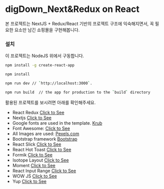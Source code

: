 # digDown_Next&Redux on React


본 프로젝트는 NextJS + Redux/React 기반의 프로젝트 구조에 익숙해지면서,
꼭 필요한 요소만 남긴 쇼핑몰을 구현해봅니다. 


### 설치 
이 프로젝트는 NodeJS 위에서 구동합니다.

``` bash
npm install -g create-react-app

npm install

npm run dev // `http://localhost:3000`.

npm run build  // the app for production to the `build` directory

```

활용된 프로젝트를 보시려면 아래를 확인해주세요.

*   React Redux [Click to See](https://redux.js.org/)
*   Nextjs [Click to See](https://nextjs.org/)
*   Google fonts are used in the template. [Krub](https://fonts.google.com/specimen/Krub)
*   Font Awesome: [Click to See](https://fontawesome.com/v4.7.0/)
*   All Images are used: [Pexels.com](https://www.pexels.com/)
*   Bootstrap framework [Bootstrap](https://react-bootstrap.github.io/)
*   React Slick [Click to See](https://react-slick.neostack.com/)
*   React Hot Toast [Click to See](https://react-hot-toast.com)
*   Formik [Click to See](https://formik.org/docs/api/formik)
*   Isotope Layout [Click to See](https://www.npmjs.com/package/isotope-layout)
*   Moment [Click to See](https://momentjs.com/)
*   React Input Range [Click to See](https://www.npmjs.com/package/react-input-range)
*   WOW JS [Click to See](https://wowjs.uk/docs)
*   Yup [Click to See](https://www.npmjs.com/package/yup)



